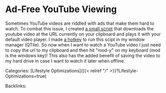 # Ad-Free YouTube Viewing

Sometimes YouTube videos are riddled with ads that make them hard to watch. To
combat this issue, I created [a small
script](https://github.com/kovasap/dotfiles/blob/master/bin/dl-and-play-yt.bash)
that downloads the youtube video at the URL currently on your clipboard and
plays it with your default video player. I made [a
hotkey](https://github.com/kovasap/dotfiles/blob/1c6706b9df29d8ae7a1f214bb6dcba7474e77d15/.config/qtile/config.py#L158)
to run this scipt in my window manager (QTile). So now when I want to watch a
YouTube video I just need to copy the url to my clipboard and then hit "mod-y"
on my keyboard (mod is the windows key)! This also has the added benefit of
saving the video to my hard drive in case I want to watch it later when
offline.











Categories: [Lifestyle Optimizations]({{< relref "/" >}}?Lifestyle-Optimizations=true)

Backlinks: 